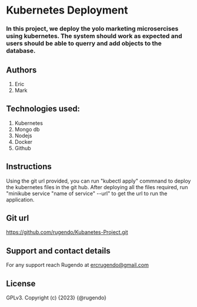 # Kubernetes Deployment
### In this project, we deploy the yolo marketing microsercises using kubernetes. The system should work as expected and users should be able to querry and add objects to the database.

## Authors
1. Eric
2. Mark

## Technologies used:
1. Kubernetes
2. Mongo db
3. Nodejs
4. Docker
5. Github

## Instructions
Using the git url provided, you can run "kubectl apply" commnand to deploy the kubernetes files in the git hub.
After deploying all the files required, run "minikube service "name of service" --url" to get the url to run the application.

## Git url
https://github.com/rugendo/Kubanetes-Project.git

## Support and contact details
For any support reach Rugendo at ercrugendo@gmail.com

## License
GPLv3. Copyright (c) {2023} {@rugendo}

